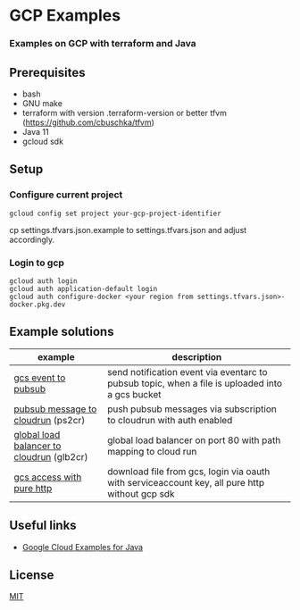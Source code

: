 # GCP Examples

### Examples on GCP with terraform and Java

## Prerequisites
* bash
* GNU make
* terraform with version .terraform-version or better tfvm (https://github.com/cbuschka/tfvm)
* Java 11
* gcloud sdk 

## Setup

### Configure current project
```
gcloud config set project your-gcp-project-identifier
```

cp settings.tfvars.json.example to settings.tfvars.json and adjust accordingly.

### Login to gcp
```
gcloud auth login
gcloud auth application-default login
gcloud auth configure-docker <your region from settings.tfvars.json>-docker.pkg.dev
```

## Example solutions

| example          | description |
|------------------|-------------|
| [gcs event to pubsub](./gcs-event-to-pubsub) | send notification event via eventarc to pubsub topic, when a file is uploaded into a gcs bucket |
| [pubsub message to cloudrun](./pubsub-to-cloudrun) (ps2cr) | push pubsub messages via subscription to cloudrun with auth enabled |
| [global load balancer to cloudrun](glb-to-cloudrun) (glb2cr) | global load balancer on port 80 with path mapping to cloud run |
| [gcs access with pure http](pure-http-gcs) | download file from gcs, login via oauth with serviceaccount key, all pure http without gcp sdk |

## Useful links
* [Google Cloud Examples for Java](https://github.com/googleapis/google-cloud-java)

## License
[MIT](./license.txt)
